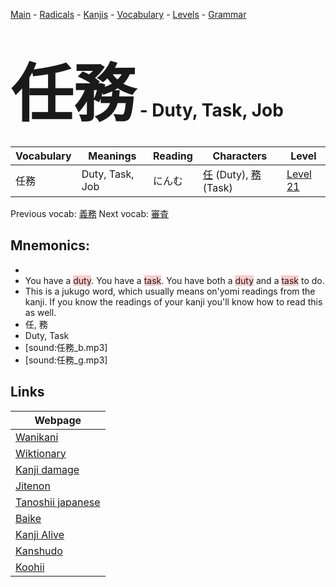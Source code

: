 <style> bigfont {font-size: 100px}</style>
[Main](../README.md) -
[Radicals](../radicals.md) -
[Kanjis](../kanjis.md) -
[Vocabulary](../vocabulary.md) -
[Levels](../levels.md) -
[Grammar](../grammar.md)
# <bigfont> 任務</bigfont> - Duty, Task, Job 

| Vocabulary | Meanings | Reading | Characters | Level |
| --- | --- | --- | --- | --- |
| 任務 | Duty, Task, Job | にんむ |  [任](../kanjis/任.md) (Duty), [務](../kanjis/務.md) (Task) | [Level 21](../levels/wk_level21.md) |

Previous vocab: [義務](義務.md) Next vocab: [審査](審査.md) 

## Mnemonics:

* 
* You have a <span style="background-color:#ffcccb"> duty</span>. You have a <span style="background-color:#ffcccb"> task</span>. You have both a <span style="background-color:#ffcccb"> duty</span> and a <span style="background-color:#ffcccb"> task</span> to do.
* This is a jukugo word, which usually means on'yomi readings from the kanji. If you know the readings of your kanji you'll know how to read this as well.
* 任, 務
* Duty, Task
* [sound:任務_b.mp3]
* [sound:任務_g.mp3]


## Links 

| Webpage |
| --- |
| [Wanikani          ](https://www.wanikani.com/kanji/任務) |
| [Wiktionary        ](https://en.wiktionary.org/wiki/任務) |
| [Kanji damage      ](http://www.kanjidamage.com/kanji/search?utf8=✓&q=任務) |
| [Jitenon           ](https://jitenon.com/kanji/任務) |
| [Tanoshii japanese ](https://www.tanoshiijapanese.com/dictionary/kanji.cfm?k=任務) |
| [Baike             ](https://baike.baidu.com/item/任務) |
| [Kanji Alive       ](https://app.kanjialive.com/任務) |
| [Kanshudo          ](https://www.kanshudo.com/searchmn?q=任務) |
| [Koohii            ](https://kanji.koohii.com/study/kanji/任務) |
